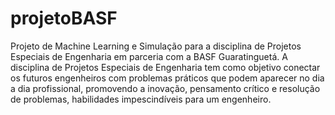 # projetoBASF
Projeto de Machine Learning e Simulação para a disciplina de Projetos Especiais de Engenharia em parceria com a BASF Guaratinguetá.
A disciplina de Projetos Especiais de Engenharia tem como objetivo conectar os futuros engenheiros com problemas práticos que podem aparecer no dia a dia profissional, promovendo a inovação, pensamento crítico e resolução de problemas, habilidades impescindíveis para um engenheiro.

